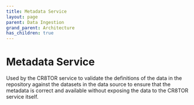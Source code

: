 ```yaml
---
title: Metadata Service
layout: page
parent: Data Ingestion 
grand_parent: Architecture
has_children: true
---
```


# Metadata Service
Used by the CR8TOR service to validate the definitions of the data in the repository against the datasets in the data source to ensure that the metadata is correct and available without exposing the data to the CR8TOR service itself.
